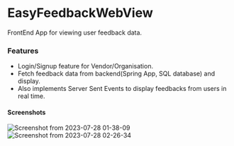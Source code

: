 # EasyFeedbackWebView

FrontEnd App for viewing user feedback data.

### Features

- Login/Signup feature for Vendor/Organisation.
- Fetch feedback data from backend(Spring App, SQL database) and display.
- Also implements Server Sent Events to display feedbacks from users in real time.

#### Screenshots

![Screenshot from 2023-07-28 01-38-09](https://github.com/DXTkastb/EasyFeedbackWeb/assets/38028330/63996ee8-f731-4148-9ac4-572cb87d96a0)
![Screenshot from 2023-07-28 02-26-34](https://github.com/DXTkastb/EasyFeedbackWeb/assets/38028330/4057a9af-7988-4f9e-bd76-7457b4f0e925)

